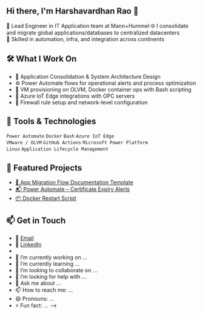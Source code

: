 ## Hi there, I'm Harshavardhan Rao 👋

🚀 Lead Engineer in IT Application team at Mann+Hummel
🌐 I consolidate and migrate global applications/databases to centralized datacenters  
🔧 Skilled in automation, infra, and integration across continents

## 🛠️ What I Work On

- 🔄 Application Consolidation & System Architecture Design  
- ⚙️ Power Automate flows for operational alerts and process optimization  
- 🐧 VM provisioning on OLVM, Docker container ops with Bash scripting  
- 📡 Azure IoT Edge integrations with OPC servers  
- 🔐 Firewall rule setup and network-level configuration

## 🧰 Tools & Technologies

`Power Automate` `Docker` `Bash` `Azure IoT Edge`  
`VMware / OLVM` `GitHub Actions` `Microsoft Power Platform`  
`Linux` `Application Lifecycle Management`  

## 📂 Featured Projects

- [🔧 App Migration Flow Documentation Template](https://github.com/harsha-rao/app-migration-doc)  
- [📬 Power Automate – Certificate Expiry Alerts](https://github.com/harsha-rao/power-automate-cert-monitor)  
- [📦 Docker Restart Script](https://github.com/harsha-rao/docker-healthcheck-restart)

## 📫 Get in Touch

- 📧 [Email](mailto:your.email@example.com)  
- 💼 [LinkedIn](https://linkedin.com/in/yourprofile)
- 
- 🔭 I’m currently working on ...
- 🌱 I’m currently learning ...
- 👯 I’m looking to collaborate on ...
- 🤔 I’m looking for help with ...
- 💬 Ask me about ...
- 📫 How to reach me: ...
- 😄 Pronouns: ...
- ⚡ Fun fact: ...
-->
